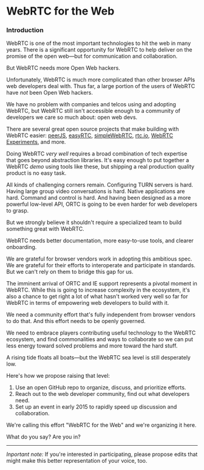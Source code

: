 WebRTC for the Web
==================

### Introduction

WebRTC is one of the most important technologies to hit the web in many years. There is a significant opportunity for WebRTC to help deliver on the promise of the open web—but for communication and collaboration.

But WebRTC needs more Open Web hackers.

Unfortunately, WebRTC is much more complicated than other browser APIs web developers deal with. Thus far, a large portion of the users of WebRTC have *not* been Open Web hackers.

We have no problem with companies and telcos using and adopting WebRTC, but WebRTC still isn't accessible enough to a community of developers we care so much about: open web devs.

There are several great open source projects that make building with WebRTC easier: [peerJS](https://github.com/peers/peerjs), [easyRTC](https://github.com/priologic/easyrtc), [simpleWebRTC](https://github.com/henrikjoreteg/simplewebrtc), [rtc.io](https://rtc.io), [WebRTC Experiments](https://github.com/muaz-khan/WebRTC-Experiment), and more.

Doing WebRTC *very well* requires a broad combination of tech expertise that goes beyond abstraction libraries. It's easy enough to put together a WebRTC *demo* using tools like these, but shipping a real production quality product is no easy task.

All kinds of challenging corners remain. Configuring TURN servers is hard. Having large group video conversations is hard. Native applications are hard. Command and control is hard. And having been designed as a more powerful low-level API, ORTC is going to be even harder for web developers to grasp.

But we strongly believe it shouldn't require a specialized team to build something great with WebRTC.

WebRTC needs better documentation, more easy-to-use tools, and clearer onboarding.

We are grateful for browser vendors work in adopting this ambitious spec. We are grateful for their efforts to interoperate and participate in standards. But we can't rely on them to bridge this gap for us.

The imminent arrival of ORTC and IE support represents a pivotal moment in WebRTC. While this is going to increase complexity in the ecosystem, it's also a chance to get right a lot of what hasn't worked very well so far for WebRTC in terms of empowering web developers to build with it.

We need a community effort that's fully independent from browser vendors to do that. And this effort needs to be openly governed.

We need to embrace players contributing useful technology to the WebRTC ecosystem, and find commonalities and ways to collaborate so we can put less energy toward solved problems and more toward the hard stuff. 

A rising tide floats all boats—but the WebRTC sea level is still desperately low.

Here's how we propose raising that level:

1. Use an open GitHub repo to organize, discuss, and prioritize efforts.
2. Reach out to the web developer community, find out what developers need.
3. Set up an event in early 2015 to rapidly speed up discussion and collaboration.

We're calling this effort "WebRTC for the Web" and we're organizing it here.

What do you say? Are you in?

----
_Inportant note:_ If you're interested in participating, please propose edits that might make this better representation of your voice, too.
